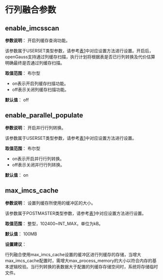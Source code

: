 # 行列融合参数

## enable\_imcsscan<a name="section14941640131"></a>

**参数说明**： 开启列缓存查询功能。

该参数属于USERSET类型参数，请参考[表1](重设参数.md#zh-cn_topic_0283137176_zh-cn_topic_0237121562_zh-cn_topic_0059777490_t91a6f212010f4503b24d7943aed6d846)中对应设置方法进行设置。开启后，openGauss支持通过列缓存扫描，执行计划将根据表是否已行列转换及代价估算明确最终是否通过列缓存扫描。

**取值范围**： 布尔型

-   on表示开启列缓存扫描功能。
-   off表示关闭列缓存扫描功能。

**默认值**： off

## enable\_parallel\_populate<a name="section14941640131"></a>

**参数说明**： 开启并行行列转换。

该参数属于USERSET类型参数，请参考[表1](重设参数.md#zh-cn_topic_0283137176_zh-cn_topic_0237121562_zh-cn_topic_0059777490_t91a6f212010f4503b24d7943aed6d846)中对应设置方法进行设置。

**取值范围**： 布尔型

-   on表示开启并行行列转换。
-   off表示关闭并行行列转换。

**默认值**： on


## max\_imcs\_cache<a name="section14941640131"></a>

**参数说明**： 设置列缓存所使用的缓冲区的大小。

该参数属于POSTMASTER类型参数，请参考[表1](重设参数.md#zh-cn_topic_0237121562_zh-cn_topic_0059777490_t91a6f212010f4503b24d7943aed6d846)中对应设置方法进行设置。

**取值范围**： 整型，102400\~INT\_MAX，单位为kB。

**默认值**： 100MB

**设置建议**：

行列融合使用max\_imcs\_cache设置的缓冲区进行列缓存的存储，当增大max\_imcs\_cache配置时，需增大max\_process\_memory的大小以符合内存的基本逻辑校验。当行列转换的表数据大于配置的列缓存存储空间时，系统将存储临时文件。

